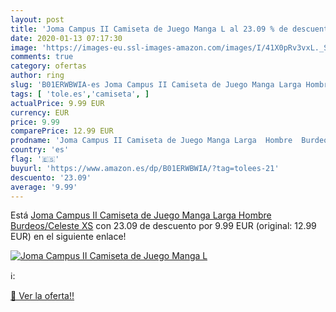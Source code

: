```yaml
---
layout: post
title: 'Joma Campus II Camiseta de Juego Manga L al 23.09 % de descuento'
date: 2020-01-13 07:17:30
image: 'https://images-eu.ssl-images-amazon.com/images/I/41X0pRv3vxL._SL200_.jpg'
comments: true
category: ofertas
author: ring
slug: 'B01ERWBWIA-es Joma Campus II Camiseta de Juego Manga Larga Hombre...'
tags: [ 'tole.es','camiseta', ]
actualPrice: 9.99 EUR
currency: EUR
price: 9.99
comparePrice: 12.99 EUR
prodname: 'Joma Campus II Camiseta de Juego Manga Larga  Hombre  Burdeos/Celeste  XS'
country: 'es'
flag: '🇪🇸'
buyurl: 'https://www.amazon.es/dp/B01ERWBWIA/?tag=tolees-21'
descuento: '23.09'
average: '9.99'
---
```


Está [Joma Campus II Camiseta de Juego Manga Larga  Hombre  Burdeos/Celeste  XS](https://www.amazon.es/dp/B01ERWBWIA/?tag=tolees-21) con 23.09 de descuento por 9.99 EUR (original: 12.99 EUR) en el siguiente enlace!

[![Joma Campus II Camiseta de Juego Manga L](https://images-eu.ssl-images-amazon.com/images/I/41X0pRv3vxL._SL200_.jpg)](https://www.amazon.es/dp/B01ERWBWIA/?tag=tolees-21)

ℹ️:


[🛒 Ver la oferta!!](https://www.amazon.es/dp/B01ERWBWIA/?tag=tolees-21)
